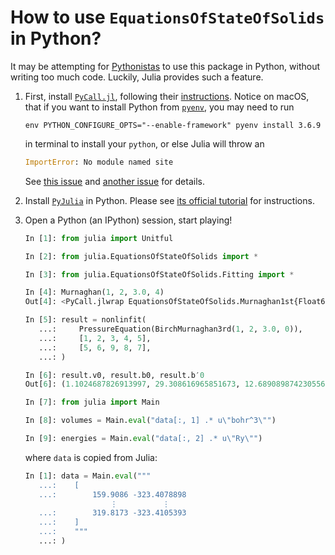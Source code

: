 # How to use `EquationsOfStateOfSolids` in Python?

It may be attempting for [Pythonistas](https://en.wiktionary.org/wiki/Pythonista)
to use this package in Python, without
writing too much code. Luckily, Julia provides such a feature.

1. First, install [`PyCall.jl`](https://github.com/JuliaPy/PyCall.jl), following their [instructions](https://github.com/JuliaPy/PyCall.jl/blob/master/README.md). Notice on macOS, that if you want to install Python from [`pyenv`](https://github.com/pyenv/pyenv), you may need to run

   ```shell
   env PYTHON_CONFIGURE_OPTS="--enable-framework" pyenv install 3.6.9
   ```

   in terminal to install your `python`, or else Julia will throw an

   ```python
   ImportError: No module named site
   ```

   See [this issue](https://github.com/JuliaPy/PyCall.jl/issues/122) and [another issue](https://github.com/JuliaPy/PyCall.jl/issues/597) for details.

2. Install [`PyJulia`](https://pyjulia.readthedocs.io/en/stable/index.html) in Python. Please see [its official tutorial](https://pyjulia.readthedocs.io/en/stable/installation.html#step-2-install-pyjulia) for instructions.

3. Open a Python (an IPython) session, start playing!

   ```python
   In [1]: from julia import Unitful

   In [2]: from julia.EquationsOfStateOfSolids import *

   In [3]: from julia.EquationsOfStateOfSolids.Fitting import *

   In [4]: Murnaghan(1, 2, 3.0, 4)
   Out[4]: <PyCall.jlwrap EquationsOfStateOfSolids.Murnaghan1st{Float64}(1.0, 2.0, 3.0, 4.0)>

   In [5]: result = nonlinfit(
      ...:     PressureEquation(BirchMurnaghan3rd(1, 2, 3.0, 0)),
      ...:     [1, 2, 3, 4, 5],
      ...:     [5, 6, 9, 8, 7],
      ...: )

   In [6]: result.v0, result.b0, result.b′0
   Out[6]: (1.1024687826913997, 29.308616965851673, 12.689089874230556)

   In [7]: from julia import Main

   In [8]: volumes = Main.eval("data[:, 1] .* u\"bohr^3\"")

   In [9]: energies = Main.eval("data[:, 2] .* u\"Ry\"")
   ```

   where `data` is copied from Julia:

   ```python
   In [1]: data = Main.eval("""
      ...:    [
      ...:        159.9086 -323.4078898
                      ⋮          ⋮
      ...:        319.8173 -323.4105393
      ...:    ]
      ...:    """
      ...: )
   ```
